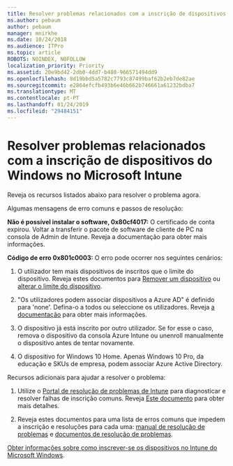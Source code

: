 ```yaml
---
title: Resolver problemas relacionados com a inscrição de dispositivos do Windows no Microsoft Intune
ms.author: pebaum
author: pebaum
manager: mnirkhe
ms.date: 10/24/2018
ms.audience: ITPro
ms.topic: article
ROBOTS: NOINDEX, NOFOLLOW
localization_priority: Priority
ms.assetid: 20e9bd42-2db0-4dd7-b480-966571494dd9
ms.openlocfilehash: 8d19bbd5a5782c7793c87499baf62b2eb7de82ae
ms.sourcegitcommit: e2864efcfb493b6e46b662b746661a61232bdba7
ms.translationtype: MT
ms.contentlocale: pt-PT
ms.lasthandoff: 01/24/2019
ms.locfileid: "29484151"
---
```

# <a name="troubleshoot-issues-with-enrolling-windows-devices-in-microsoft-intune"></a>Resolver problemas relacionados com a inscrição de dispositivos do Windows no Microsoft Intune

Reveja os recursos listados abaixo para resolver o problema agora. 
  
Algumas mensagens de erro comuns e passos de resolução:
  
 **Não é possível instalar o software, 0x80cf4017:** O certificado de conta expirou. Voltar a transferir o pacote de software de cliente de PC na consola de Admin de Intune. Reveja a documentação para obter mais informações. 
  
 **Código de erro 0x801c0003:** O erro pode ocorrer nos seguintes cenários: 
  
1. O utilizador tem mais dispositivos de inscritos que o limite do dispositivo. Reveja estes documentos para [Remover um dispositivo](https://docs.microsoft.com/en-us/intune/devices-wipe) ou [alterar o limite do dispositivo](https://docs.microsoft.com/en-us/intune/enrollment-restrictions-set#set-device-limit-restrictions).
    
2. "Os utilizadores podem associar dispositivos a Azure AD" é definido para 'none'. Defina-o a todos ou seleccione os utilizadores. Reveja [a documentação](https://docs.microsoft.com/en-us/azure/active-directory/device-management-azure-portal#configure-device-settings) para obter mais informações. 
    
3. O dispositivo já está inscrito por outro utilizador. Se for esse o caso, remova o dispositivo da consola Azure Intune ou unenroll manualmente o dispositivo antes de tentar novamente.
    
4. O dispositivo for Windows 10 Home. Apenas Windows 10 Pro, da educação e SKUs de empresa, podem associar Azure Active Directory.
    
Recursos adicionais para ajudar a resolver o problema:
  
1. Utilize o [Portal de resolução de problemas de Intune](https://devicemanagement.microsoft.com/#blade/Microsoft_Intune_DeviceSettings/TroubleshootBlade) para diagnosticar e resolver falhas de inscrição comuns. Reveja [Este documento](https://docs.microsoft.com/en-us/intune/help-desk-operators) para obter mais detalhes. 
    
2. Reveja estes documentos para uma lista de erros comuns que impedem a inscrição e resoluções para cada uma: [manual de resolução de problemas](https://support.microsoft.com/en-us/help/4089533/troubleshooting-windows-device-enrollment-problems-in-microsoft-intune) e [documentos de resolução de problemas](https://docs.microsoft.com/en-us/intune-classic/troubleshoot/troubleshoot-device-enrollment-in-intune).
    
[Obter informações sobre como inscrever-se os dispositivos no Intune do Microsoft Windows](https://docs.microsoft.com/en-us/intune/windows-enroll).
  

